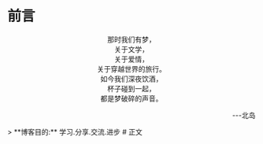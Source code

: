# 前言
<center>那时我们有梦， </center>
<center>关于文学， </center>
<center>关于爱情， </center>
<center>关于穿越世界的旅行。 </center>
<center>如今我们深夜饮酒， </center>
<center>杯子碰到一起， </center>
<center>都是梦破碎的声音。</center>
<p style="text-align:right;">---北岛</p>
> **博客目的:** 学习.分享.交流.进步
# 正文
